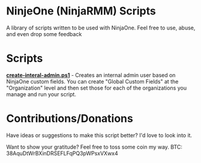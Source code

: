 # NinjeOne (NinjaRMM) Scripts

A library of scripts written to be used with NinjaOne. Feel free to use, abuse, and even drop some feedback

# Scripts

**[create-interal-admin.ps1](/create-internal-admin.ps1)** - Creates an internal admin user based on NinjaOne custom fields. You can create "Global Custom Fields" at the "Organization" level and then set those for each of the organizations you manage and run your script.

# Contributions/Donations

Have ideas or suggestions to make this script better? I'd love to look into it.

Want to show your gratitude? Feel free to toss some coin my way.
BTC: 38AquDtWrBXinDRSEFLFqPQ3pWPsxVXwx4